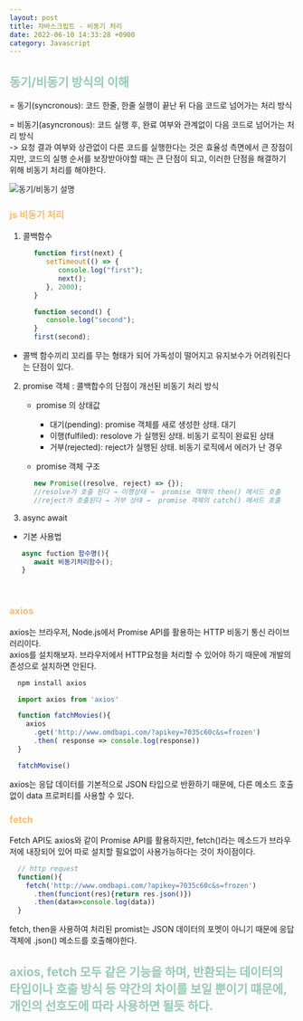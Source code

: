 ```yaml
---
layout: post
title: 자바스크립트 - 비동기 처리
date: 2022-06-10 14:33:28 +0900
category: Javascript
---
```


## <span style="color:#97cab3;font-weight:bold">동기/비동기 방식의 이해</span>
 = 동기(syncronous): 코드 한줄, 한줄 실행이 끝난 뒤 다음 코드로 넘어가는 처리 방식   

 = 비동기(asyncronous): 코드 실행 후, 완료 여부와 관계없이 다음 코드로 넘어가는 처리 방식    
      -> 요청 결과 여부와 상관없이 다른 코드를 실행한다는 것은 효율성 측면에서 큰 장점이지만, 코드의 실행 순서를 보장받아야할 때는 큰 단점이 되고, 이러한 단점을 해결하기 위해 비동기 처리를 해야한다.

 ![동기/비동기 설명](../../../../public/img/async.png) 

### <span style="color:#febc68;font-weight:bold">js 비동기 처리</span>
 1. 콜백함수
```javascript
      function first(next) {
         setTimeout(() => {
            console.log("first");
            next();
         }, 2000);
      }

      function second() {
         console.log("second");
      }
      first(second);
   ```
   - 콜백 함수끼리 꼬리를 무는 형태가 되어 가독성이 떨어지고 유지보수가 어려워진다는 단점이 있다. 

 2. promise 객체 : 콜백합수의 단점이 개선된 비동기 처리 방식  
    - promise 의 상태값  

      - 대기(pending): promise 객체를 새로 생성한 상태. 대기
      - 이행(fulfiled): resolove 가 실행된 상태. 비동기 로직이 완료된 상태
      - 거부(rejected): reject가 실행된 상태. 비동기 로직에서 에러가 난 경우  
    
    - promise 객체 구조
```javascript
      new Promise((resolve, reject) => {});
      //resolve가 호출 된다 → 이행상태 →  promise 객체의 then() 메서드 호출
      //reject가 호출된다 → 거부 상태 →  promise 객체의 catch() 메서드 호출
   ```
 3. async await
   - 기본 사용법
   ```javascript
      async fuction 함수명(){
         await 비동기처리함수();
      }
   ```

   <br/>

### <span style="color:#febc68;font-weight:bold">axios</span>   
axios는 브라우저, Node.js에서 Promise API를 활용하는 HTTP 비동기 통신 라이브러리이다.  
axios를 설치해보자. 브라우저에서 HTTP요청을 처리할 수 있어야 하기 때문에 개발의존성으로 설치하면 안된다.  

```bash
  npm install axios
```

```javascript
  import axios from 'axios'

  function fatchMovies(){
    axios
      .get('http://www.omdbapi.com/?apikey=7035c60c&s=frozen')
      .then( response => console.log(response))
  }

  fatchMovise()
```  
axios는 응답 데이터를 기본적으로 JSON 타입으로 반환하기 때문에, 다른 메소드 호출없이 data 프로퍼티를 사용할 수 있다.

### <span style="color:#febc68;font-weight:bold">fetch</span>  
Fetch API도 axios와 같이 Promise API를 활용하지만, fetch()라는 메소드가 브라우저에 내장되어 있어 따로 설치할 필요없이 사용가능하다는 것이 차이점이다.
```javascript
  // http request
  function(){
    fetch('http://www.omdbapi.com/?apikey=7035c60c&s=frozen')
      .then(funciont(res){return res.json()})
      .then(data=>console.log(data))
  }
```  
fetch, then을 사용하여 처리된 promist는 JSON 데이터의 포멧이 아니기 때문에 응답 객체에 .json() 메소드를 호출해야한다.  
## <span style="color:#97cab3;font-weight:bold">axios, fetch 모두 같은 기능을 하며, 반환되는 데이터의 타입이나 호출 방식 등 약간의 차이를 보일 뿐이기 떄문에, 개인의 선호도에 따라 사용하면 될듯 하다.</span>

